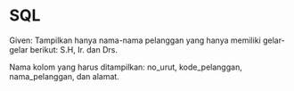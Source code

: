 # SQL
Given:
Tampilkan hanya nama-nama pelanggan yang hanya memiliki gelar-gelar berikut: S.H, Ir. dan Drs.

Nama kolom yang harus ditampilkan: no_urut, kode_pelanggan, nama_pelanggan, dan alamat.
